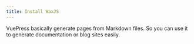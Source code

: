 ```yaml
---
title: Install WaxJS
---
```


VuePress basically generate pages from Markdown files. So you can use it to generate documentation or blog sites easily.
